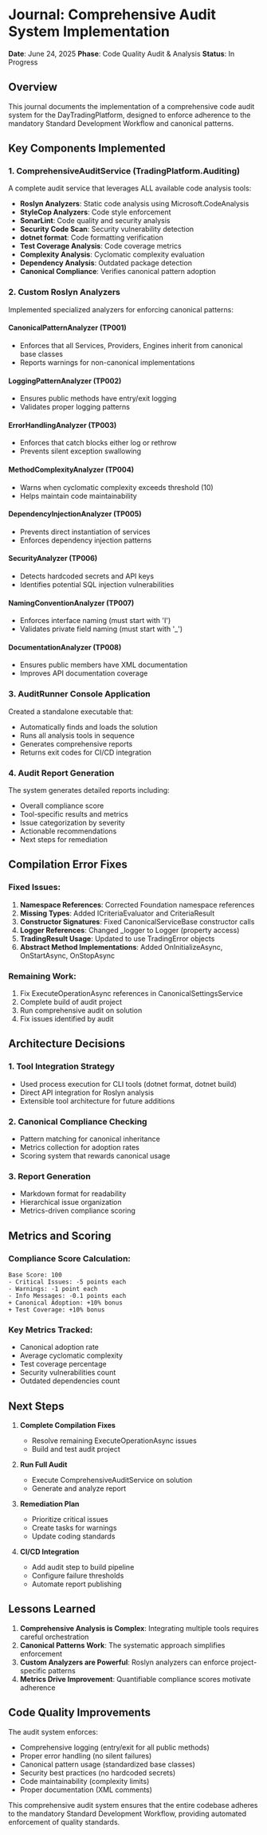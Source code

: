 # Journal: Comprehensive Audit System Implementation
**Date**: June 24, 2025
**Phase**: Code Quality Audit & Analysis
**Status**: In Progress

## Overview
This journal documents the implementation of a comprehensive code audit system for the DayTradingPlatform, designed to enforce adherence to the mandatory Standard Development Workflow and canonical patterns.

## Key Components Implemented

### 1. ComprehensiveAuditService (TradingPlatform.Auditing)
A complete audit service that leverages ALL available code analysis tools:
- **Roslyn Analyzers**: Static code analysis using Microsoft.CodeAnalysis
- **StyleCop Analyzers**: Code style enforcement
- **SonarLint**: Code quality and security analysis
- **Security Code Scan**: Security vulnerability detection
- **dotnet format**: Code formatting verification
- **Test Coverage Analysis**: Code coverage metrics
- **Complexity Analysis**: Cyclomatic complexity evaluation
- **Dependency Analysis**: Outdated package detection
- **Canonical Compliance**: Verifies canonical pattern adoption

### 2. Custom Roslyn Analyzers
Implemented specialized analyzers for enforcing canonical patterns:

#### CanonicalPatternAnalyzer (TP001)
- Enforces that all Services, Providers, Engines inherit from canonical base classes
- Reports warnings for non-canonical implementations

#### LoggingPatternAnalyzer (TP002)
- Ensures public methods have entry/exit logging
- Validates proper logging patterns

#### ErrorHandlingAnalyzer (TP003)
- Enforces that catch blocks either log or rethrow
- Prevents silent exception swallowing

#### MethodComplexityAnalyzer (TP004)
- Warns when cyclomatic complexity exceeds threshold (10)
- Helps maintain code maintainability

#### DependencyInjectionAnalyzer (TP005)
- Prevents direct instantiation of services
- Enforces dependency injection patterns

#### SecurityAnalyzer (TP006)
- Detects hardcoded secrets and API keys
- Identifies potential SQL injection vulnerabilities

#### NamingConventionAnalyzer (TP007)
- Enforces interface naming (must start with 'I')
- Validates private field naming (must start with '_')

#### DocumentationAnalyzer (TP008)
- Ensures public members have XML documentation
- Improves API documentation coverage

### 3. AuditRunner Console Application
Created a standalone executable that:
- Automatically finds and loads the solution
- Runs all analysis tools in sequence
- Generates comprehensive reports
- Returns exit codes for CI/CD integration

### 4. Audit Report Generation
The system generates detailed reports including:
- Overall compliance score
- Tool-specific results and metrics
- Issue categorization by severity
- Actionable recommendations
- Next steps for remediation

## Compilation Error Fixes

### Fixed Issues:
1. **Namespace References**: Corrected Foundation namespace references
2. **Missing Types**: Added ICriteriaEvaluator and CriteriaResult
3. **Constructor Signatures**: Fixed CanonicalServiceBase constructor calls
4. **Logger References**: Changed _logger to Logger (property access)
5. **TradingResult Usage**: Updated to use TradingError objects
6. **Abstract Method Implementations**: Added OnInitializeAsync, OnStartAsync, OnStopAsync

### Remaining Work:
1. Fix ExecuteOperationAsync references in CanonicalSettingsService
2. Complete build of audit project
3. Run comprehensive audit on solution
4. Fix issues identified by audit

## Architecture Decisions

### 1. Tool Integration Strategy
- Used process execution for CLI tools (dotnet format, dotnet build)
- Direct API integration for Roslyn analysis
- Extensible tool architecture for future additions

### 2. Canonical Compliance Checking
- Pattern matching for canonical inheritance
- Metrics collection for adoption rates
- Scoring system that rewards canonical usage

### 3. Report Generation
- Markdown format for readability
- Hierarchical issue organization
- Metrics-driven compliance scoring

## Metrics and Scoring

### Compliance Score Calculation:
```
Base Score: 100
- Critical Issues: -5 points each
- Warnings: -1 point each
- Info Messages: -0.1 points each
+ Canonical Adoption: +10% bonus
+ Test Coverage: +10% bonus
```

### Key Metrics Tracked:
- Canonical adoption rate
- Average cyclomatic complexity
- Test coverage percentage
- Security vulnerabilities count
- Outdated dependencies count

## Next Steps

1. **Complete Compilation Fixes**
   - Resolve remaining ExecuteOperationAsync issues
   - Build and test audit project

2. **Run Full Audit**
   - Execute ComprehensiveAuditService on solution
   - Generate and analyze report

3. **Remediation Plan**
   - Prioritize critical issues
   - Create tasks for warnings
   - Update coding standards

4. **CI/CD Integration**
   - Add audit step to build pipeline
   - Configure failure thresholds
   - Automate report publishing

## Lessons Learned

1. **Comprehensive Analysis is Complex**: Integrating multiple tools requires careful orchestration
2. **Canonical Patterns Work**: The systematic approach simplifies enforcement
3. **Custom Analyzers are Powerful**: Roslyn analyzers can enforce project-specific patterns
4. **Metrics Drive Improvement**: Quantifiable compliance scores motivate adherence

## Code Quality Improvements

The audit system enforces:
- Comprehensive logging (entry/exit for all public methods)
- Proper error handling (no silent failures)
- Canonical pattern usage (standardized base classes)
- Security best practices (no hardcoded secrets)
- Code maintainability (complexity limits)
- Proper documentation (XML comments)

This comprehensive audit system ensures that the entire codebase adheres to the mandatory Standard Development Workflow, providing automated enforcement of quality standards.